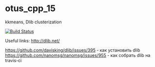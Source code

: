 # otus_cpp_15
kkmeans, Dlib clusterization

[![Build Status](https://travis-ci.org/evgenykol/otus_cpp_15.svg?branch=master)](https://travis-ci.org/evgenykol/otus_cpp_15)

Useful links:
http://dlib.net/

https://github.com/davisking/dlib/issues/395 - как установить dlib
https://github.com/nanomsg/nanomsg/issues/955 - как собрать dlib на travis-ci